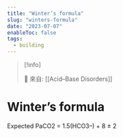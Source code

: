 ```yaml
---
title: "Winter’s formula"
slug: "winters-formula"
date: "2023-07-07"
enableToc: false
tags:
  - building
---
```


> [!info]
>
> 🌱 來自: [[Acid–Base Disorders]]

# Winter’s formula

Expected PaCO2 = 1.5(HCO3–) + 8 ± 2
